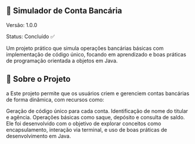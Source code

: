## 🚀 Simulador de Conta Bancária
Versão: 1.0.0

Status: Concluído ✅

Um projeto prático que simula operações bancárias básicas com implementação de código único, focando em aprendizado e boas práticas de programação orientada a objetos em Java.

## 📝 Sobre o Projeto
a
Este projeto permite que os usuários criem e gerenciem contas bancárias de forma dinâmica, com recursos como:

Geração de código único para cada conta.
Identificação de nome do titular e agência.
Operações básicas como saque, depósito e consulta de saldo.
Ele foi desenvolvido com o objetivo de explorar conceitos como encapsulamento, interação via terminal, e uso de boas práticas de desenvolvimento em Java.



